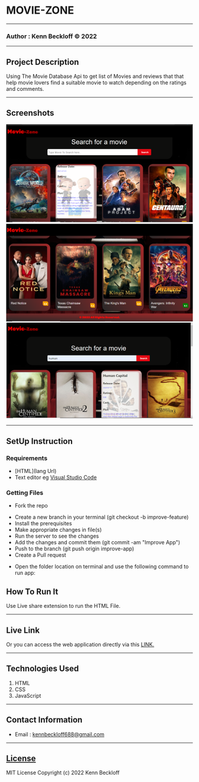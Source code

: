 # MOVIE-ZONE
*****
### Author : Kenn Beckloff © 2022
****
## Project Description
Using The Movie Database Api to get list of Movies and reviews that that help movie lovers find a suitable movie to watch depending on the ratings and comments.
******

## Screenshots
 ![image](./Assets/Images/picmo1.png)
 ![image](./Assets/Images/picmo.png)
 ![image](./Assets/Images/picmo2.png)
 
********
## SetUp Instruction
### Requirements
* [HTML](lang Url)
* Text editor eg [Visual Studio Code](https://code.visualstudio.com/download)


### Getting Files
* Fork the repo
- Create a new branch in your terminal (git checkout -b improve-feature)
- Install the prerequisites
- Make appropriate changes in file(s)
- Run the server to see the changes
- Add the changes and commit them (git commit -am "Improve App")
- Push to the branch (git push origin improve-app)
- Create a Pull request
* Open the folder location on terminal and use the following command to run app:

## How To Run It
Use Live share extension to run the HTML File.
*****
## Live Link
Or you can access the web application directly via this [LINK.]([link.com/])
*****

## Technologies Used
1. HTML
2. CSS
3. JavaScript

*****
## Contact Information
* Email : kennbeckloff688@gmail.com
*****
## [License](LICENSE)
MIT License
Copyright (c) 2022 Kenn Beckloff
